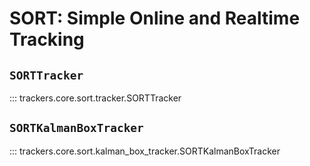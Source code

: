 # SORT: Simple Online and Realtime Tracking

## `SORTTracker`

::: trackers.core.sort.tracker.SORTTracker

## `SORTKalmanBoxTracker`

::: trackers.core.sort.kalman_box_tracker.SORTKalmanBoxTracker
